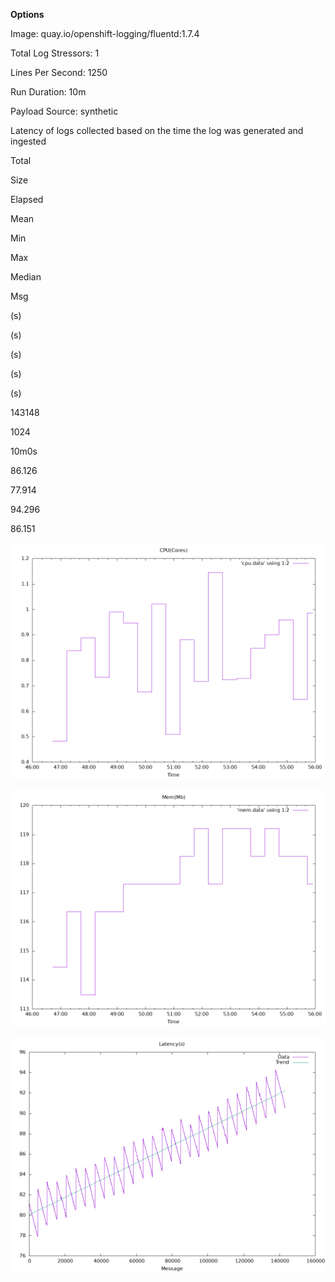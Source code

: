 **Options**

Image: quay.io/openshift-logging/fluentd:1.7.4

Total Log Stressors: 1

Lines Per Second: 1250

Run Duration: 10m

Payload Source: synthetic

Latency of logs collected based on the time the log was generated and ingested

Total

Size

Elapsed

Mean

Min

Max

Median

Msg

(s)

(s)

(s)

(s)

(s)

143148

1024

10m0s

86.126

77.914

94.296

86.151

![](cpu.png)

![](mem.png)

![](latency.png)